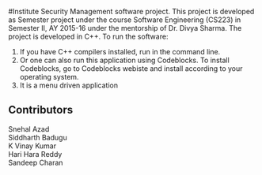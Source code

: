 #Institute Security Management software project.
This project is developed as Semester project under the course Software Engineering (CS223) in Semester II, AY 2015-16 under the mentorship of Dr. Divya Sharma.
The project is developed in C++. 
To run the software:  

1. If you have C++ compilers installed, run in the command line.
2. Or one can also run this application using Codeblocks. To install Codeblocks, go to Codeblocks webiste and install according to your operating system.
3. It is a menu driven application

## Contributors
Snehal Azad  
Siddharth Badugu  
K Vinay Kumar  
Hari Hara Reddy  
Sandeep Charan  


